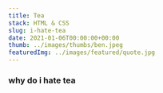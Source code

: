 ```yaml
---
title: Tea
stack: HTML & CSS
slug: i-hate-tea
date: 2021-01-06T00:00:00+00:00
thumb: ../images/thumbs/ben.jpeg
featuredImg: ../images/featured/quote.jpg
---
```


### why do i hate tea
